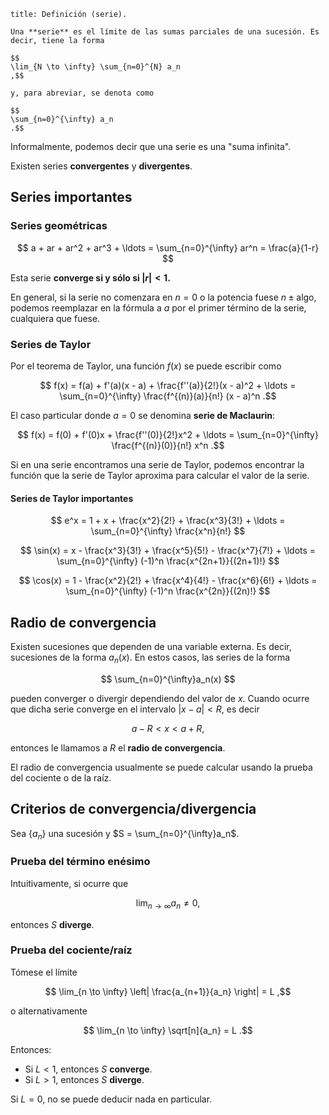 ```ad-definition
title: Definición (serie).

Una **serie** es el límite de las sumas parciales de una sucesión. Es decir, tiene la forma

$$
\lim_{N \to \infty} \sum_{n=0}^{N} a_n
,$$

y, para abreviar, se denota como

$$
\sum_{n=0}^{\infty} a_n
.$$

```

Informalmente, podemos decir que una serie es una "suma infinita".

Existen series **convergentes** y **divergentes**.

## Series importantes

### Series geométricas

$$
a + ar + ar^2 + ar^3 + \ldots = \sum_{n=0}^{\infty} ar^n = \frac{a}{1-r}
$$

Esta serie **converge si y sólo si $|r| < 1$.**

En general, si la serie no comenzara en $n = 0$ o la potencia fuese $n \pm \text{algo}$, podemos reemplazar en la fórmula a $a$ por el primer término de la serie, cualquiera que fuese.

### Series de Taylor

Por el teorema de Taylor, una función $f(x)$ se puede escribir como

$$
f(x) = f(a) + f'(a)(x - a) + \frac{f''(a)}{2!}(x - a)^2 + \ldots = \sum_{n=0}^{\infty} \frac{f^{(n)}(a)}{n!} (x - a)^n
.$$

El caso particular donde $a = 0$ se denomina **serie de Maclaurin**:

$$
f(x) = f(0) + f'(0)x + \frac{f''(0)}{2!}x^2 + \ldots = \sum_{n=0}^{\infty} \frac{f^{(n)}(0)}{n!} x^n
.$$

Si en una serie encontramos una serie de Taylor, podemos encontrar la función que la serie de Taylor aproxima para calcular el valor de la serie.

#### Series de Taylor importantes

$$
e^x = 1 + x + \frac{x^2}{2!} + \frac{x^3}{3!} + \ldots = \sum_{n=0}^{\infty} \frac{x^n}{n!}
$$

$$
\sin(x) = x - \frac{x^3}{3!} + \frac{x^5}{5!} - \frac{x^7}{7!} + \ldots = \sum_{n=0}^{\infty} (-1)^n \frac{x^{2n+1}}{(2n+1)!}
$$

$$
\cos(x) = 1 - \frac{x^2}{2!} + \frac{x^4}{4!} - \frac{x^6}{6!} + \ldots = \sum_{n=0}^{\infty} (-1)^n \frac{x^{2n}}{(2n)!}
$$

## Radio de convergencia

Existen sucesiones que dependen de una variable externa. Es decir, sucesiones de la forma $a_n(x)$. En estos casos, las series de la forma

$$
\sum_{n=0}^{\infty}a_n(x)
$$

pueden converger o divergir dependiendo del valor de $x$. Cuando ocurre que dicha serie converge en el intervalo $|x - a| < R$, es decir

$$
a - R < x < a + R
,$$

entonces le llamamos a $R$ el **radio de convergencia**.

El radio de convergencia usualmente se puede calcular usando la prueba del cociente o de la raíz.

## Criterios de convergencia/divergencia

Sea $\left\{ a_n \right\}$ una sucesión y $S = \sum_{n=0}^{\infty}a_n$.

### Prueba del término enésimo

Intuitivamente, si ocurre que

$$
\lim_{n \to \infty} a_n \neq 0
,$$

entonces $S$ **diverge**.

### Prueba del cociente/raíz

Tómese el límite

$$
\lim_{n \to \infty} \left| \frac{a_{n+1}}{a_n} \right| = L
,$$

o alternativamente

$$
\lim_{n \to \infty} \sqrt[n]{a_n} = L
.$$

Entonces:

- Si $L < 1$, entonces $S$ **converge**.
- Si $L > 1$, entonces $S$ **diverge**.

Si $L = 0$, no se puede deducir nada en particular.
